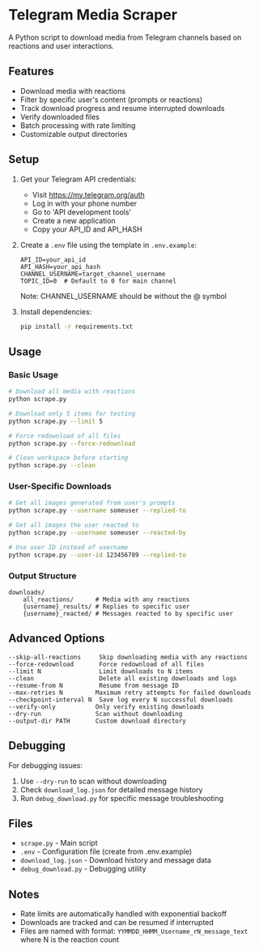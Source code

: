# Telegram Media Scraper

A Python script to download media from Telegram channels based on reactions and user interactions.

## Features

- Download media with reactions
- Filter by specific user's content (prompts or reactions)
- Track download progress and resume interrupted downloads
- Verify downloaded files
- Batch processing with rate limiting
- Customizable output directories

## Setup

1. Get your Telegram API credentials:
   - Visit https://my.telegram.org/auth
   - Log in with your phone number
   - Go to 'API development tools'
   - Create a new application
   - Copy your API_ID and API_HASH

2. Create a `.env` file using the template in `.env.example`:
   ```env
   API_ID=your_api_id
   API_HASH=your_api_hash
   CHANNEL_USERNAME=target_channel_username
   TOPIC_ID=0  # Default to 0 for main channel
   ```
   Note: CHANNEL_USERNAME should be without the @ symbol

3. Install dependencies:
   ```bash
   pip install -r requirements.txt
   ```

## Usage

### Basic Usage
```bash
# Download all media with reactions
python scrape.py

# Download only 5 items for testing
python scrape.py --limit 5

# Force redownload of all files
python scrape.py --force-redownload

# Clean workspace before starting
python scrape.py --clean
```

### User-Specific Downloads
```bash
# Get all images generated from user's prompts
python scrape.py --username someuser --replied-to

# Get all images the user reacted to
python scrape.py --username someuser --reacted-by

# Use user ID instead of username
python scrape.py --user-id 123456789 --replied-to
```

### Output Structure
```
downloads/
    all_reactions/      # Media with any reactions
    {username}_results/ # Replies to specific user
    {username}_reacted/ # Messages reacted to by specific user
```

## Advanced Options

```
--skip-all-reactions     Skip downloading media with any reactions
--force-redownload       Force redownload of all files
--limit N                Limit downloads to N items
--clean                  Delete all existing downloads and logs
--resume-from N          Resume from message ID
--max-retries N         Maximum retry attempts for failed downloads
--checkpoint-interval N  Save log every N successful downloads
--verify-only           Only verify existing downloads
--dry-run               Scan without downloading
--output-dir PATH       Custom download directory
```

## Debugging

For debugging issues:
1. Use `--dry-run` to scan without downloading
2. Check `download_log.json` for detailed message history
3. Run `debug_download.py` for specific message troubleshooting

## Files

- `scrape.py` - Main script
- `.env` - Configuration file (create from .env.example)
- `download_log.json` - Download history and message data
- `debug_download.py` - Debugging utility

## Notes

- Rate limits are automatically handled with exponential backoff
- Downloads are tracked and can be resumed if interrupted
- Files are named with format: `YYMMDD_HHMM_Username_rN_message_text`
  where N is the reaction count